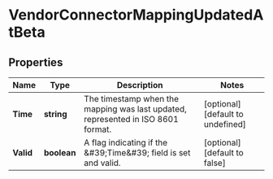 # VendorConnectorMappingUpdatedAtBeta

## Properties

Name | Type | Description | Notes
------------ | ------------- | ------------- | -------------
**Time** | **string** | The timestamp when the mapping was last updated, represented in ISO 8601 format. | [optional] [default to undefined]
**Valid** | **boolean** | A flag indicating if the \&#39;Time\&#39; field is set and valid. | [optional] [default to false]

